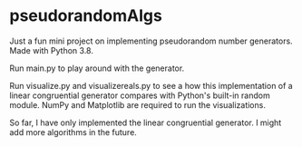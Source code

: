 # pseudorandomAlgs
Just a fun mini project on implementing pseudorandom number generators.
Made with Python 3.8.

Run main.py to play around with the generator.

Run visualize.py and visualizereals.py to see a how this implementation of a linear congruential generator compares with Python's built-in random module.
NumPy and Matplotlib are required to run the visualizations.

So far, I have only implemented the linear congruential generator. I might add more algorithms in the future.
